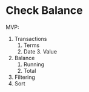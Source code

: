 # Check Balance

MVP:
1. Transactions
    1. Terms
      2. Date
        3. Value
2. Balance
    1. Running
      2. Total
3. Filtering
4. Sort
